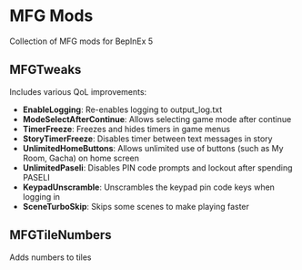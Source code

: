 # MFG Mods

Collection of MFG mods for BepInEx 5

## MFGTweaks

Includes various QoL improvements:
- **EnableLogging**: Re-enables logging to output_log.txt
- **ModeSelectAfterContinue**: Allows selecting game mode after continue
- **TimerFreeze**: Freezes and hides timers in game menus
- **StoryTimerFreeze**: Disables timer between text messages in story
- **UnlimitedHomeButtons**: Allows unlimited use of buttons (such as My Room, Gacha) on home screen
- **UnlimitedPaseli**: Disables PIN code prompts and lockout after spending PASELI
- **KeypadUnscramble**: Unscrambles the keypad pin code keys when logging in
- **SceneTurboSkip**: Skips some scenes to make playing faster

## MFGTileNumbers

Adds numbers to tiles

